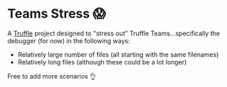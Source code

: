 # Teams Stress 😱

A [Truffle](https://trufflesuite.com/) project designed to "stress out" Truffle Teams...specifically the debugger (for now) in the following ways:

- Relatively large number of files (all starting with the same filenames)
- Relatively long files (although these could be a lot longer)

Free to add more scenarios 👌

